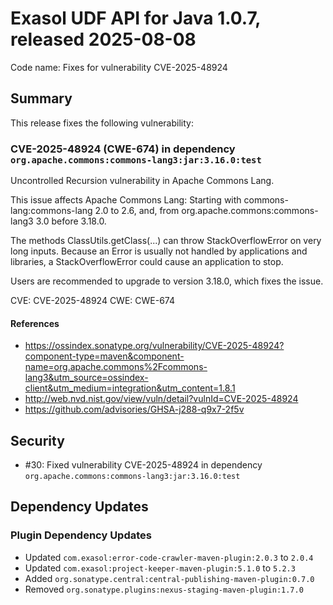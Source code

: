 # Exasol UDF API for Java 1.0.7, released 2025-08-08

Code name: Fixes for vulnerability CVE-2025-48924

## Summary

This release fixes the following vulnerability:

### CVE-2025-48924 (CWE-674) in dependency `org.apache.commons:commons-lang3:jar:3.16.0:test`

Uncontrolled Recursion vulnerability in Apache Commons Lang.

This issue affects Apache Commons Lang: Starting with commons-lang:commons-lang 2.0 to 2.6, and, from org.apache.commons:commons-lang3 3.0 before 3.18.0.

The methods ClassUtils.getClass(...) can throw StackOverflowError on very long inputs. Because an Error is usually not handled by applications and libraries, a 
StackOverflowError could cause an application to stop.

Users are recommended to upgrade to version 3.18.0, which fixes the issue.

CVE: CVE-2025-48924
CWE: CWE-674

#### References

- https://ossindex.sonatype.org/vulnerability/CVE-2025-48924?component-type=maven&component-name=org.apache.commons%2Fcommons-lang3&utm_source=ossindex-client&utm_medium=integration&utm_content=1.8.1
- http://web.nvd.nist.gov/view/vuln/detail?vulnId=CVE-2025-48924
- https://github.com/advisories/GHSA-j288-q9x7-2f5v

## Security

* #30: Fixed vulnerability CVE-2025-48924 in dependency `org.apache.commons:commons-lang3:jar:3.16.0:test`

## Dependency Updates

### Plugin Dependency Updates

* Updated `com.exasol:error-code-crawler-maven-plugin:2.0.3` to `2.0.4`
* Updated `com.exasol:project-keeper-maven-plugin:5.1.0` to `5.2.3`
* Added `org.sonatype.central:central-publishing-maven-plugin:0.7.0`
* Removed `org.sonatype.plugins:nexus-staging-maven-plugin:1.7.0`
